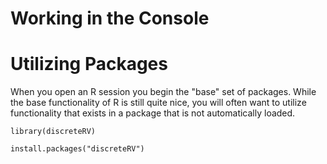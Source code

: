 # Working in the Console



# Utilizing Packages

When you open an R session you begin the "base" set of packages. While the base functionality of R is still quite nice, you will often want to utilize functionality that exists in a package that is not automatically loaded.

```{r}
library(discreteRV)
```

```{r}
install.packages("discreteRV")
```
